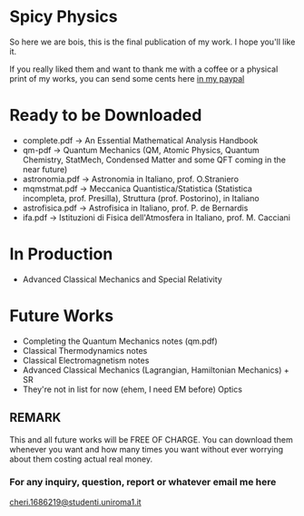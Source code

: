 # Spicy Physics
So here we are bois, this is the final publication of my work. I hope you'll like it.

If you really liked them and want to thank me with a coffee or a physical print of my works, you can send some cents here [in my paypal](https://www.paypal.me/birrabenzina)

# Ready to be Downloaded
* complete.pdf -> An Essential Mathematical Analysis Handbook
* qm-pdf -> Quantum Mechanics (QM, Atomic Physics, Quantum Chemistry, StatMech, Condensed Matter and some QFT coming in the near future)
* astronomia.pdf -> Astronomia in Italiano, prof. O.Straniero
* mqmstmat.pdf -> Meccanica Quantistica/Statistica (Statistica incompleta, prof. Presilla), Struttura (prof. Postorino), in Italiano
* astrofisica.pdf -> Astrofisica in Italiano, prof. P. de Bernardis
* ifa.pdf -> Istituzioni di Fisica dell'Atmosfera in Italiano, prof. M. Cacciani

# In Production
* Advanced Classical Mechanics and Special Relativity

# Future Works
* Completing the Quantum Mechanics notes (qm.pdf)
* Classical Thermodynamics notes
* Classical Electromagnetism notes
* Advanced Classical Mechanics (Lagrangian, Hamiltonian Mechanics) + SR
* They're not in list for now (ehem, I need EM before) Optics

## REMARK
This and all future works will be FREE OF CHARGE. You can download them whenever you want and how many times you want without ever worrying about them costing actual real money.

### For any inquiry, question, report or whatever email me here 
<cheri.1686219@studenti.uniroma1.it>
